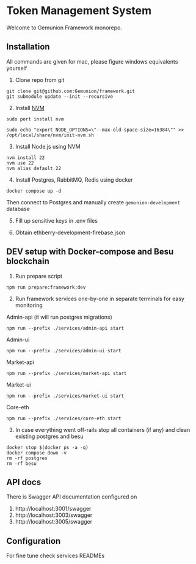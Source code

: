 # Token Management System

Welcome to Gemunion Framework monorepo.

## Installation

All commands are given for mac, please figure windows equivalents yourself

1. Clone repo from git

```shell script
git clone git@github.com:Gemunion/framework.git
git submodule update --init --recursive
```

2. Install [NVM](https://github.com/nvm-sh/nvm)

```shell script
sudo port install nvm

sudo echo "export NODE_OPTIONS=\"--max-old-space-size=16384\"" >>  /opt/local/share/nvm/init-nvm.sh
```

3. Install Node.js using NVM

```shell script
nvm install 22
nvm use 22
nvm alias default 22
```

4. Install Postgres, RabbitMQ, Redis using docker

```shell script
docker compose up -d
```

Then connect to Postgres and manually create `gemunion-development` database

5. Fill up sensitive keys in .env files

6. Obtain ethberry-development-firebase.json

## DEV setup with Docker-compose and Besu blockchain

1. Run prepare script

```shell script
npm run prepare:framework:dev
```

2. Run framework services one-by-one in separate terminals for easy monitoring

Admin-api (it will run postgres migrations)

```shell script
npm run --prefix ./services/admin-api start
```

Admin-ui

```shell script
npm run --prefix ./services/admin-ui start
```

Market-api

```shell script
npm run --prefix ./services/market-api start
```

Market-ui

```shell script
npm run --prefix ./services/market-ui start
```

Core-eth

```shell script
npm run --prefix ./services/core-eth start
```

3. In case everything went off-rails stop all containers (if any) and clean existing postgres and besu

```shell script
docker stop $(docker ps -a -q)
docker compose down -v
rm -rf postgres
rm -rf besu
```

## API docs

There is Swagger API documentation configured on

1. http://localhost:3001/swagger
2. http://localhost:3003/swagger
3. http://localhost:3005/swagger

## Configuration

For fine tune check services READMEs
